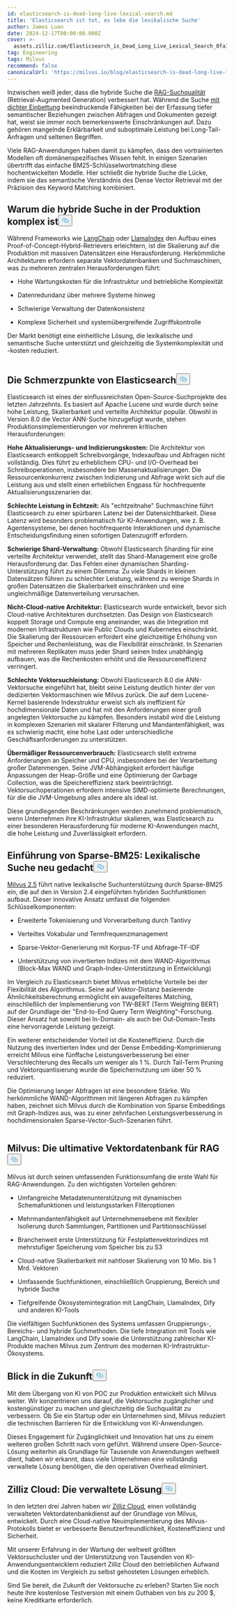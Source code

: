```yaml
---
id: elasticsearch-is-dead-long-live-lexical-search.md
title: 'Elasticsearch ist tot, es lebe die lexikalische Suche'
author: James Luan
date: 2024-12-17T00:00:00.000Z
cover: >-
  assets.zilliz.com/Elasticsearch_is_Dead_Long_Live_Lexical_Search_0fa15cd6d7.png
tag: Engineering
tags: Milvus
recommend: false
canonicalUrl: 'https://milvus.io/blog/elasticsearch-is-dead-long-live-lexical-search.md'
---
```

<p>Inzwischen weiß jeder, dass die hybride Suche die <a href="https://zilliz.com/learn/Retrieval-Augmented-Generation">RAG-Suchqualität</a> (Retrieval-Augmented Generation) verbessert hat. Während die Suche <a href="https://zilliz.com/learn/sparse-and-dense-embeddings">mit dichter Einbettung</a> beeindruckende Fähigkeiten bei der Erfassung tiefer semantischer Beziehungen zwischen Abfragen und Dokumenten gezeigt hat, weist sie immer noch bemerkenswerte Einschränkungen auf. Dazu gehören mangelnde Erklärbarkeit und suboptimale Leistung bei Long-Tail-Anfragen und seltenen Begriffen.</p>
<p>Viele RAG-Anwendungen haben damit zu kämpfen, dass den vortrainierten Modellen oft domänenspezifisches Wissen fehlt. In einigen Szenarien übertrifft das einfache BM25-Schlüsselwortmatching diese hochentwickelten Modelle. Hier schließt die hybride Suche die Lücke, indem sie das semantische Verständnis des Dense Vector Retrieval mit der Präzision des Keyword Matching kombiniert.</p>
<h2 id="Why-Hybrid-Search-is-Complex-in-Production" class="common-anchor-header">Warum die hybride Suche in der Produktion komplex ist<button data-href="#Why-Hybrid-Search-is-Complex-in-Production" class="anchor-icon" translate="no">
      <svg translate="no"
        aria-hidden="true"
        focusable="false"
        height="20"
        version="1.1"
        viewBox="0 0 16 16"
        width="16"
      >
        <path
          fill="#0092E4"
          fill-rule="evenodd"
          d="M4 9h1v1H4c-1.5 0-3-1.69-3-3.5S2.55 3 4 3h4c1.45 0 3 1.69 3 3.5 0 1.41-.91 2.72-2 3.25V8.59c.58-.45 1-1.27 1-2.09C10 5.22 8.98 4 8 4H4c-.98 0-2 1.22-2 2.5S3 9 4 9zm9-3h-1v1h1c1 0 2 1.22 2 2.5S13.98 12 13 12H9c-.98 0-2-1.22-2-2.5 0-.83.42-1.64 1-2.09V6.25c-1.09.53-2 1.84-2 3.25C6 11.31 7.55 13 9 13h4c1.45 0 3-1.69 3-3.5S14.5 6 13 6z"
        ></path>
      </svg>
    </button></h2><p>Während Frameworks wie <a href="https://zilliz.com/learn/LangChain">LangChain</a> oder <a href="https://zilliz.com/learn/getting-started-with-llamaindex">LlamaIndex</a> den Aufbau eines Proof-of-Concept-Hybrid-Retrievers erleichtern, ist die Skalierung auf die Produktion mit massiven Datensätzen eine Herausforderung. Herkömmliche Architekturen erfordern separate Vektordatenbanken und Suchmaschinen, was zu mehreren zentralen Herausforderungen führt:</p>
<ul>
<li><p>Hohe Wartungskosten für die Infrastruktur und betriebliche Komplexität</p></li>
<li><p>Datenredundanz über mehrere Systeme hinweg</p></li>
<li><p>Schwierige Verwaltung der Datenkonsistenz</p></li>
<li><p>Komplexe Sicherheit und systemübergreifende Zugriffskontrolle</p></li>
</ul>
<p>Der Markt benötigt eine einheitliche Lösung, die lexikalische und semantische Suche unterstützt und gleichzeitig die Systemkomplexität und -kosten reduziert.</p>
<p>
  <span class="img-wrapper">
    <img translate="no" src="https://assets.zilliz.com/elasticsearch_vs_milvus_5be6e2b69e.png" alt="" class="doc-image" id="" />
    <span></span>
  </span>
</p>
<h2 id="The-Pain-Points-of-Elasticsearch" class="common-anchor-header">Die Schmerzpunkte von Elasticsearch<button data-href="#The-Pain-Points-of-Elasticsearch" class="anchor-icon" translate="no">
      <svg translate="no"
        aria-hidden="true"
        focusable="false"
        height="20"
        version="1.1"
        viewBox="0 0 16 16"
        width="16"
      >
        <path
          fill="#0092E4"
          fill-rule="evenodd"
          d="M4 9h1v1H4c-1.5 0-3-1.69-3-3.5S2.55 3 4 3h4c1.45 0 3 1.69 3 3.5 0 1.41-.91 2.72-2 3.25V8.59c.58-.45 1-1.27 1-2.09C10 5.22 8.98 4 8 4H4c-.98 0-2 1.22-2 2.5S3 9 4 9zm9-3h-1v1h1c1 0 2 1.22 2 2.5S13.98 12 13 12H9c-.98 0-2-1.22-2-2.5 0-.83.42-1.64 1-2.09V6.25c-1.09.53-2 1.84-2 3.25C6 11.31 7.55 13 9 13h4c1.45 0 3-1.69 3-3.5S14.5 6 13 6z"
        ></path>
      </svg>
    </button></h2><p>Elasticsearch ist eines der einflussreichsten Open-Source-Suchprojekte des letzten Jahrzehnts. Es basiert auf Apache Lucene und wurde durch seine hohe Leistung, Skalierbarkeit und verteilte Architektur populär. Obwohl in Version 8.0 die Vector ANN-Suche hinzugefügt wurde, stehen Produktionsimplementierungen vor mehreren kritischen Herausforderungen:</p>
<p><strong>Hohe Aktualisierungs- und Indizierungskosten:</strong> Die Architektur von Elasticsearch entkoppelt Schreibvorgänge, Indexaufbau und Abfragen nicht vollständig. Dies führt zu erheblichem CPU- und I/O-Overhead bei Schreiboperationen, insbesondere bei Massenaktualisierungen. Die Ressourcenkonkurrenz zwischen Indizierung und Abfrage wirkt sich auf die Leistung aus und stellt einen erheblichen Engpass für hochfrequente Aktualisierungsszenarien dar.</p>
<p><strong>Schlechte Leistung in Echtzeit:</strong> Als "echtzeitnahe" Suchmaschine führt Elasticsearch zu einer spürbaren Latenz bei der Datensichtbarkeit. Diese Latenz wird besonders problematisch für KI-Anwendungen, wie z. B. Agentensysteme, bei denen hochfrequente Interaktionen und dynamische Entscheidungsfindung einen sofortigen Datenzugriff erfordern.</p>
<p><strong>Schwierige Shard-Verwaltung:</strong> Obwohl Elasticsearch Sharding für eine verteilte Architektur verwendet, stellt das Shard-Management eine große Herausforderung dar. Das Fehlen einer dynamischen Sharding-Unterstützung führt zu einem Dilemma: Zu viele Shards in kleinen Datensätzen führen zu schlechter Leistung, während zu wenige Shards in großen Datensätzen die Skalierbarkeit einschränken und eine ungleichmäßige Datenverteilung verursachen.</p>
<p><strong>Nicht-Cloud-native Architektur:</strong> Elasticsearch wurde entwickelt, bevor sich Cloud-native Architekturen durchsetzten. Das Design von Elasticsearch koppelt Storage und Compute eng aneinander, was die Integration mit modernen Infrastrukturen wie Public Clouds und Kubernetes einschränkt. Die Skalierung der Ressourcen erfordert eine gleichzeitige Erhöhung von Speicher und Rechenleistung, was die Flexibilität einschränkt. In Szenarien mit mehreren Replikaten muss jeder Shard seinen Index unabhängig aufbauen, was die Rechenkosten erhöht und die Ressourceneffizienz verringert.</p>
<p><strong>Schlechte Vektorsuchleistung:</strong> Obwohl Elasticsearch 8.0 die ANN-Vektorsuche eingeführt hat, bleibt seine Leistung deutlich hinter der von dedizierten Vektormaschinen wie Milvus zurück. Die auf dem Lucene-Kernel basierende Indexstruktur erweist sich als ineffizient für hochdimensionale Daten und hat mit den Anforderungen einer groß angelegten Vektorsuche zu kämpfen. Besonders instabil wird die Leistung in komplexen Szenarien mit skalarer Filterung und Mandantenfähigkeit, was es schwierig macht, eine hohe Last oder unterschiedliche Geschäftsanforderungen zu unterstützen.</p>
<p><strong>Übermäßiger Ressourcenverbrauch:</strong> Elasticsearch stellt extreme Anforderungen an Speicher und CPU, insbesondere bei der Verarbeitung großer Datenmengen. Seine JVM-Abhängigkeit erfordert häufige Anpassungen der Heap-Größe und eine Optimierung der Garbage Collection, was die Speichereffizienz stark beeinträchtigt. Vektorsuchoperationen erfordern intensive SIMD-optimierte Berechnungen, für die die JVM-Umgebung alles andere als ideal ist.</p>
<p>Diese grundlegenden Beschränkungen werden zunehmend problematisch, wenn Unternehmen ihre KI-Infrastruktur skalieren, was Elasticsearch zu einer besonderen Herausforderung für moderne KI-Anwendungen macht, die hohe Leistung und Zuverlässigkeit erfordern.</p>
<h2 id="Introducing-Sparse-BM25-Reimagining-Lexical-Search" class="common-anchor-header">Einführung von Sparse-BM25: Lexikalische Suche neu gedacht<button data-href="#Introducing-Sparse-BM25-Reimagining-Lexical-Search" class="anchor-icon" translate="no">
      <svg translate="no"
        aria-hidden="true"
        focusable="false"
        height="20"
        version="1.1"
        viewBox="0 0 16 16"
        width="16"
      >
        <path
          fill="#0092E4"
          fill-rule="evenodd"
          d="M4 9h1v1H4c-1.5 0-3-1.69-3-3.5S2.55 3 4 3h4c1.45 0 3 1.69 3 3.5 0 1.41-.91 2.72-2 3.25V8.59c.58-.45 1-1.27 1-2.09C10 5.22 8.98 4 8 4H4c-.98 0-2 1.22-2 2.5S3 9 4 9zm9-3h-1v1h1c1 0 2 1.22 2 2.5S13.98 12 13 12H9c-.98 0-2-1.22-2-2.5 0-.83.42-1.64 1-2.09V6.25c-1.09.53-2 1.84-2 3.25C6 11.31 7.55 13 9 13h4c1.45 0 3-1.69 3-3.5S14.5 6 13 6z"
        ></path>
      </svg>
    </button></h2><p><a href="https://milvus.io/blog/introduce-milvus-2-5-full-text-search-powerful-metadata-filtering-and-more.md">Milvus 2.5</a> führt native lexikalische Suchunterstützung durch Sparse-BM25 ein, die auf den in Version 2.4 eingeführten hybriden Suchfunktionen aufbaut. Dieser innovative Ansatz umfasst die folgenden Schlüsselkomponenten:</p>
<ul>
<li><p>Erweiterte Tokenisierung und Vorverarbeitung durch Tantivy</p></li>
<li><p>Verteiltes Vokabular und Termfrequenzmanagement</p></li>
<li><p>Sparse-Vektor-Generierung mit Korpus-TF und Abfrage-TF-IDF</p></li>
<li><p>Unterstützung von invertierten Indizes mit dem WAND-Algorithmus (Block-Max WAND und Graph-Index-Unterstützung in Entwicklung)</p></li>
</ul>
<p>Im Vergleich zu Elasticsearch bietet Milvus erhebliche Vorteile bei der Flexibilität des Algorithmus. Seine auf Vektor-Distanz basierende Ähnlichkeitsberechnung ermöglicht ein ausgefeilteres Matching, einschließlich der Implementierung von TW-BERT (Term Weighting BERT) auf der Grundlage der "End-to-End Query Term Weighting"-Forschung. Dieser Ansatz hat sowohl bei In-Domain- als auch bei Out-Domain-Tests eine hervorragende Leistung gezeigt.</p>
<p>Ein weiterer entscheidender Vorteil ist die Kosteneffizienz. Durch die Nutzung des invertierten Index und der Dense Embedding-Komprimierung erreicht Milvus eine fünffache Leistungsverbesserung bei einer Verschlechterung des Recalls um weniger als 1 %. Durch Tail-Term Pruning und Vektorquantisierung wurde die Speichernutzung um über 50 % reduziert.</p>
<p>Die Optimierung langer Abfragen ist eine besondere Stärke. Wo herkömmliche WAND-Algorithmen mit längeren Abfragen zu kämpfen haben, zeichnet sich Milvus durch die Kombination von Sparse Embeddings mit Graph-Indizes aus, was zu einer zehnfachen Leistungsverbesserung in hochdimensionalen Sparse-Vector-Such-Szenarien führt.</p>
<p>
  <span class="img-wrapper">
    <img translate="no" src="https://assets.zilliz.com/document_in_and_out_b84771bec4.png" alt="" class="doc-image" id="" />
    <span></span>
  </span>
</p>
<h2 id="Milvus-The-Ultimate-Vector-Database-for-RAG" class="common-anchor-header">Milvus: Die ultimative Vektordatenbank für RAG<button data-href="#Milvus-The-Ultimate-Vector-Database-for-RAG" class="anchor-icon" translate="no">
      <svg translate="no"
        aria-hidden="true"
        focusable="false"
        height="20"
        version="1.1"
        viewBox="0 0 16 16"
        width="16"
      >
        <path
          fill="#0092E4"
          fill-rule="evenodd"
          d="M4 9h1v1H4c-1.5 0-3-1.69-3-3.5S2.55 3 4 3h4c1.45 0 3 1.69 3 3.5 0 1.41-.91 2.72-2 3.25V8.59c.58-.45 1-1.27 1-2.09C10 5.22 8.98 4 8 4H4c-.98 0-2 1.22-2 2.5S3 9 4 9zm9-3h-1v1h1c1 0 2 1.22 2 2.5S13.98 12 13 12H9c-.98 0-2-1.22-2-2.5 0-.83.42-1.64 1-2.09V6.25c-1.09.53-2 1.84-2 3.25C6 11.31 7.55 13 9 13h4c1.45 0 3-1.69 3-3.5S14.5 6 13 6z"
        ></path>
      </svg>
    </button></h2><p>Milvus ist durch seinen umfassenden Funktionsumfang die erste Wahl für RAG-Anwendungen. Zu den wichtigsten Vorteilen gehören:</p>
<ul>
<li><p>Umfangreiche Metadatenunterstützung mit dynamischen Schemafunktionen und leistungsstarken Filteroptionen</p></li>
<li><p>Mehrmandantenfähigkeit auf Unternehmensebene mit flexibler Isolierung durch Sammlungen, Partitionen und Partitionsschlüssel</p></li>
<li><p>Branchenweit erste Unterstützung für Festplattenvektorindizes mit mehrstufiger Speicherung vom Speicher bis zu S3</p></li>
<li><p>Cloud-native Skalierbarkeit mit nahtloser Skalierung von 10 Mio. bis 1 Mrd. Vektoren</p></li>
<li><p>Umfassende Suchfunktionen, einschließlich Gruppierung, Bereich und hybride Suche</p></li>
<li><p>Tiefgreifende Ökosystemintegration mit LangChain, LlamaIndex, Dify und anderen KI-Tools</p></li>
</ul>
<p>Die vielfältigen Suchfunktionen des Systems umfassen Gruppierungs-, Bereichs- und hybride Suchmethoden. Die tiefe Integration mit Tools wie LangChain, LlamaIndex und Dify sowie die Unterstützung zahlreicher KI-Produkte machen Milvus zum Zentrum des modernen KI-Infrastruktur-Ökosystems.</p>
<h2 id="Looking-Forward" class="common-anchor-header">Blick in die Zukunft<button data-href="#Looking-Forward" class="anchor-icon" translate="no">
      <svg translate="no"
        aria-hidden="true"
        focusable="false"
        height="20"
        version="1.1"
        viewBox="0 0 16 16"
        width="16"
      >
        <path
          fill="#0092E4"
          fill-rule="evenodd"
          d="M4 9h1v1H4c-1.5 0-3-1.69-3-3.5S2.55 3 4 3h4c1.45 0 3 1.69 3 3.5 0 1.41-.91 2.72-2 3.25V8.59c.58-.45 1-1.27 1-2.09C10 5.22 8.98 4 8 4H4c-.98 0-2 1.22-2 2.5S3 9 4 9zm9-3h-1v1h1c1 0 2 1.22 2 2.5S13.98 12 13 12H9c-.98 0-2-1.22-2-2.5 0-.83.42-1.64 1-2.09V6.25c-1.09.53-2 1.84-2 3.25C6 11.31 7.55 13 9 13h4c1.45 0 3-1.69 3-3.5S14.5 6 13 6z"
        ></path>
      </svg>
    </button></h2><p>Mit dem Übergang von KI von POC zur Produktion entwickelt sich Milvus weiter. Wir konzentrieren uns darauf, die Vektorsuche zugänglicher und kostengünstiger zu machen und gleichzeitig die Suchqualität zu verbessern. Ob Sie ein Startup oder ein Unternehmen sind, Milvus reduziert die technischen Barrieren für die Entwicklung von KI-Anwendungen.</p>
<p>Dieses Engagement für Zugänglichkeit und Innovation hat uns zu einem weiteren großen Schritt nach vorn geführt. Während unsere Open-Source-Lösung weiterhin als Grundlage für Tausende von Anwendungen weltweit dient, haben wir erkannt, dass viele Unternehmen eine vollständig verwaltete Lösung benötigen, die den operativen Overhead eliminiert.</p>
<h2 id="Zilliz-Cloud-The-Managed-Solution" class="common-anchor-header">Zilliz Cloud: Die verwaltete Lösung<button data-href="#Zilliz-Cloud-The-Managed-Solution" class="anchor-icon" translate="no">
      <svg translate="no"
        aria-hidden="true"
        focusable="false"
        height="20"
        version="1.1"
        viewBox="0 0 16 16"
        width="16"
      >
        <path
          fill="#0092E4"
          fill-rule="evenodd"
          d="M4 9h1v1H4c-1.5 0-3-1.69-3-3.5S2.55 3 4 3h4c1.45 0 3 1.69 3 3.5 0 1.41-.91 2.72-2 3.25V8.59c.58-.45 1-1.27 1-2.09C10 5.22 8.98 4 8 4H4c-.98 0-2 1.22-2 2.5S3 9 4 9zm9-3h-1v1h1c1 0 2 1.22 2 2.5S13.98 12 13 12H9c-.98 0-2-1.22-2-2.5 0-.83.42-1.64 1-2.09V6.25c-1.09.53-2 1.84-2 3.25C6 11.31 7.55 13 9 13h4c1.45 0 3-1.69 3-3.5S14.5 6 13 6z"
        ></path>
      </svg>
    </button></h2><p>In den letzten drei Jahren haben wir <a href="https://zilliz.com/cloud">Zilliz Cloud</a>, einen vollständig verwalteten Vektordatenbankdienst auf der Grundlage von Milvus, entwickelt. Durch eine Cloud-native Neuimplementierung des Milvus-Protokolls bietet er verbesserte Benutzerfreundlichkeit, Kosteneffizienz und Sicherheit.</p>
<p>Mit unserer Erfahrung in der Wartung der weltweit größten Vektorsuchcluster und der Unterstützung von Tausenden von KI-Anwendungsentwicklern reduziert Zilliz Cloud den betrieblichen Aufwand und die Kosten im Vergleich zu selbst gehosteten Lösungen erheblich.</p>
<p>Sind Sie bereit, die Zukunft der Vektorsuche zu erleben? Starten Sie noch heute Ihre kostenlose Testversion mit einem Guthaben von bis zu 200 $, keine Kreditkarte erforderlich.</p>
